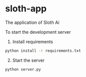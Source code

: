 # sloth-app
The application of Sloth Ai

To start the development server 

1) Install requirements

```bash
python install -r requirements.txt
```

2) Start the server

```bash
python server.py
```
